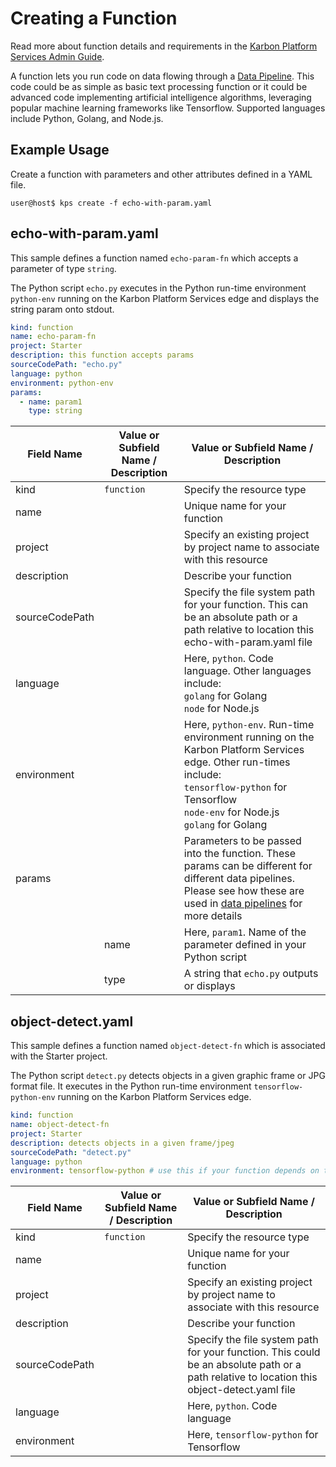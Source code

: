 # Creating a Function

Read more about function details and requirements in the [Karbon Platform Services Admin Guide](https://portal.nutanix.com/page/documents/details?targetId=Karbon-Platform-Services-Admin-Guide:Karbon-Platform-Services-Admin-Guide).

A function lets you run code on data flowing through a [Data Pipeline](../datapipelines). This code could be as simple as basic text processing function or it could be advanced code implementing artificial intelligence algorithms, leveraging popular machine learning frameworks like Tensorflow. Supported languages include Python, Golang, and Node.js.

## Example Usage

Create a function with parameters and other attributes defined in a YAML file.

`user@host$ kps create -f echo-with-param.yaml`

## echo-with-param.yaml

This sample defines a function named `echo-param-fn` which accepts a parameter of type `string`.

The Python script `echo.py` executes in the Python run-time environment `python-env` running on the Karbon Platform Services edge and displays the string param onto stdout.


``` yaml
kind: function
name: echo-param-fn
project: Starter
description: this function accepts params
sourceCodePath: "echo.py"
language: python
environment: python-env
params:
  - name: param1
    type: string
```

| Field Name | Value or Subfield Name / Description | Value or Subfield Name / Description |
|----------------|----------------|----------------|
| kind | `function` | Specify the resource type  |
| name |     | Unique name for your function |
| project  |  | Specify an existing project by project name to associate with this resource |
| description |     | Describe your function |
| sourceCodePath |  | Specify the file system path for your function. This can be an absolute path or a path relative to location this echo-with-param.yaml file |
| language |  | Here, `python`. Code language. Other languages include: <br /> `golang` for Golang <br /> `node`  for Node.js|
| environment |  | Here, `python-env`. Run-time environment running on the Karbon Platform Services edge. Other run-times include: <br /> `tensorflow-python` for Tensorflow <br /> `node-env` for Node.js <br /> `golang` for Golang |
| params |  | Parameters to be passed into the function. These params can be different for different data pipelines. Please see how these are used in [data pipelines](../datapipelines) for more details |
|  | name | Here, `param1`. Name of the parameter defined in your Python script |
|  | type | A string that `echo.py` outputs or displays |


## object-detect.yaml

This sample defines a function named `object-detect-fn` which is associated with the Starter project. 

The Python script `detect.py` detects objects in a given graphic frame or JPG format file.
It executes in the Python run-time environment `tensorflow-python-env` running on the Karbon Platform Services edge.

``` yaml
kind: function
name: object-detect-fn
project: Starter
description: detects objects in a given frame/jpeg
sourceCodePath: "detect.py"
language: python
environment: tensorflow-python # use this if your function depends on tensorflow
```

| Field Name | Value or Subfield Name / Description | Value or Subfield Name / Description |
|----------------|----------------|----------------|
| kind | `function` | Specify the resource type  |
| name |     | Unique name for your function |
| project  |  | Specify an existing project by project name to associate with this resource |
| description |     | Describe your function |
| sourceCodePath |  | Specify the file system path for your function. This could be an absolute path or a path relative to location this object-detect.yaml file |
| language |  | Here, `python`. Code language |
| environment |  | Here, `tensorflow-python` for Tensorflow |
